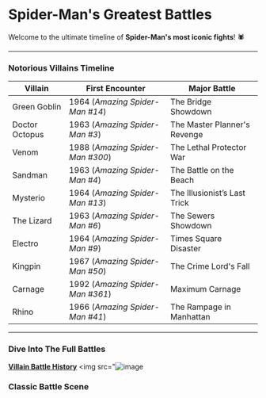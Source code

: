 
<link rel="stylesheet" type="text/css" href="style.css">

# **Spider-Man's Greatest Battles**
Welcome to the ultimate timeline of **Spider-Man's most iconic fights**! 🕷️  

---
### **Notorious Villains Timeline**
| Villain        | First Encounter | Major Battle |
|---------------|---------------|--------------|
| Green Goblin  | 1964 (*Amazing Spider-Man #14*) | The Bridge Showdown |
| Doctor Octopus | 1963 (*Amazing Spider-Man #3*) | The Master Planner's Revenge |
| Venom        | 1988 (*Amazing Spider-Man #300*) | The Lethal Protector War |
| Sandman      | 1963 (*Amazing Spider-Man #4*) | The Battle on the Beach |
| Mysterio     | 1964 (*Amazing Spider-Man #13*) | The Illusionist’s Last Trick |
| The Lizard   | 1963 (*Amazing Spider-Man #6*) | The Sewers Showdown |
| Electro      | 1964 (*Amazing Spider-Man #9*) | Times Square Disaster |
| Kingpin      | 1967 (*Amazing Spider-Man #50*) | The Crime Lord's Fall |
| Carnage      | 1992 (*Amazing Spider-Man #361*) | Maximum Carnage |
| Rhino        | 1966 (*Amazing Spider-Man #41*) | The Rampage in Manhattan |

---
### **Dive Into The Full Battles**
[**Villain Battle History**](https://github.com/zacharyfn/Spiderman-Fights/blob/main/Villain.md)
  <img src="![image](https://github.com/user-attachments/assets/3b3dd3c7-9680-4362-beb5-a52575586770)
### **Classic Battle Scene**
<div class="video-container">
    <a href="https://www.youtube.com/watch?v=MiaTyUcu5VM">
          <img src="![image](https://github.com/user-attachments/assets/3b3dd3c7-9680-4362-beb5-a52575586770)
    </a>
</div>
